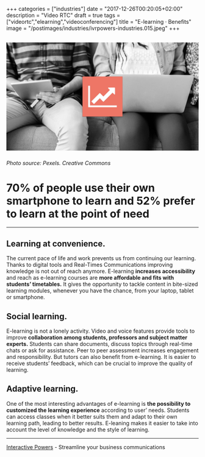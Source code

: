 +++
categories = ["industries"]
date = "2017-12-26T00:20:05+02:00"
description = "Video RTC"
draft = true
tags = ["videortc","elearning","videoconferencing"]
title = "E-learning · Benefits"
image = "/postimages/industries/ivrpowers-industries.015.jpeg"
+++

![children with computers](/postimages/industries/ivrpowers-industries.015.jpeg)
-----------
###### Photo source: Pexels. Creative Commons

 
# 70% of people use their own smartphone to learn and 52% prefer to learn at the point of need
---
 
 
## Learning at convenience.
 
The current pace of life and work prevents us from continuing our learning. Thanks to digital tools and Real-Times Communications improving knowledge is not out of reach anymore. E-learning **increases accessibility** and reach as e-learning courses are **more affordable and fits with students’ timetables.** It gives the opportunity to tackle content in bite-sized learning modules, whenever you have the chance, from your laptop, tablet or smartphone.
 
 
 
## Social learning.
 
E-learning is not a lonely activity. Video and voice features provide tools to improve **collaboration among students, professors and subject matter experts.** Students can share documents, discuss topics through real-time chats or ask for assistance. Peer to peer assessment increases engagement and responsibility. But tutors can also benefit from e-learning. It is easier to receive students’ feedback, which can be crucial to improve the quality of learning.
 
 
## Adaptive learning.
 
One of the most interesting advantages of e-learning is **the possibility to customized the learning experience** according to user’ needs. Students can access classes when it better suits them and adapt to their own learning path, leading to better results. E-leaning makes it easier to take into account the level of knowledge and the style of learning.
 
---
[Interactive Powers](http://www.ivrpowers.com/) - Streamline your business communications



